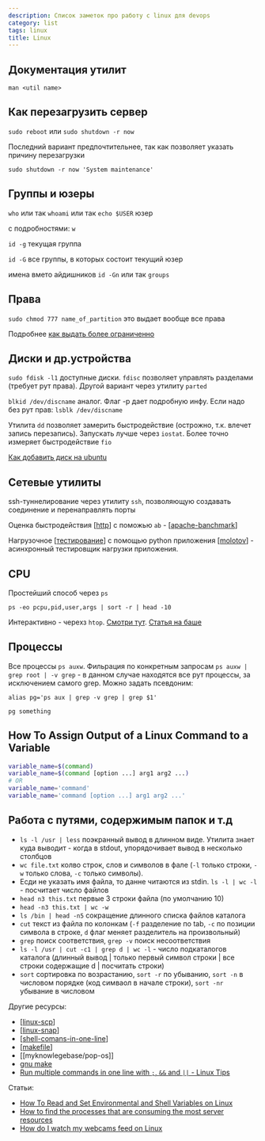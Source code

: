 ```yaml
---
description: Список заметок про работу с linux для devops
category: list
tags: linux
title: Linux
---
```

## Документация утилит

`man <util name>`

## Как перезагрузить сервер

`sudo reboot` или `sudo shutdown -r now`

Последний вариант предпочтительнее, так как позволяет указать причину перезагрузки

```shell
sudo shutdown -r now 'System maintenance'
```

## Группы и юзеры

`who` или так `whoami`  или так `echo $USER` юзер

с подробностями: `w`

`id -g` текущая группа

`id -G` все группы, в которых состоит текущий юзер

имена вмето айдишников `id -Gn` или так `groups`

## Права

`sudo chmod 777 name_of_partition` это выдает вообще все права

Подробнее [как выдать более ограниченно](https://askubuntu.com/a/628898)

## Диски и др.устройства

`sudo fdisk -l1` доступные диски. `fdisc` позволяет управлять разделами (требует рут права). Другой вариант через утилиту `parted`

`blkid /dev/discname` аналог. Флаг -p дает подробную инфу. Если надо без рут прав: `lsblk /dev/discname`

Утилита `dd` позволяет замерить быстродействие (острожно, т.к. влечет запись перезапись). Запускать лучше через `iostat`. Более точно измеряет быстродействие `fio`

[Как добавить диск на ubuntu](https://askubuntu.com/questions/125257/how-do-i-add-an-additional-hard-drive)

## Сетевые утилиты

ssh-туннелирование через утилиту `ssh`, позволяющую создавать соединение и перенаправлять порты

Оценка быстродействия [[http]] с поможью `ab` - [[apache-banchmark]]

Нагрузочное [[тестирование]] с помощью python приложения [[molotov]] - асинхронный тестировщик нагрузки приложения.

## CPU

Простейший способ через `ps`

`ps -eo pcpu,pid,user,args | sort -r | head -10`

Интерактивно - черехз `htop`. [Смотри тут](https://htop.dev/). [Статья на баше](https://habr.com/ru/post/316806/)

## Процессы

Все процессы `ps auxw`. Фильрация по конкретным запросам `ps auxw | grep root | -v grep` - в данном случае находятся все рут процессы, за исключением самого grep. Можно задать псевдоним:

```shell
alias pg='ps aux | grep -v grep | grep $1'

pg something
```

## How To Assign Output of a Linux Command to a Variable

```bash
variable_name=$(command)
variable_name=$(command [option ...] arg1 arg2 ...)
# OR
variable_name='command'
variable_name='command [option ...] arg1 arg2 ...'
```

## Работа с путями, содержимым папок и т.д

- `ls -l /usr | less` поэкранный вывод в длинном виде. Утилита знает куда выводит - когда в stdout, упорядочивает  вывод в несколько столбцов
- `wc file.txt` колво строк, слов и символов в фале (`-l` только строки, `-w` только слова, `-c` только символы).
- Есди не указать имя файла, то данне читаются из stdin. `ls -l | wc -l` - посчитает число файлов
- `head n3 this.txt` первые 3 строки файла (по умолчанию 10)
- `head -n3 this.txt | wc -w`
- `ls /bin | head -n5` сокращение длинного списка файлов каталога
- `cut` текст из файла по колонкам (`-f` разделение по tab, `-c` по позиции символа в строке, `d` флаг меняет разделитель на произвольный)
- `grep` поиск соответствия, `grep -v` поиск несоответствия
- `ls -l /usr | cut -c1 | grep d | wc -l` - число подкаталогов каталога (длинный вывод \| только первый символ строки \| все строки содержащие d \| посчитать строки)
- `sort` сортировка по возрастанию, `sort -r` по убыванию, `sort -n` в числовом порядке (код симваол в начале строки), `sort -nr` убывание в числовом

Другие ресурсы:

- [[linux-scp]]
- [[linux-snap]]
- [[shell-comans-in-one-line]]
- [[makefile]]
- [[myknowlegebase/pop-os]]
- [gnu make](https://www.gnu.org/software/make/manual/make.html#Flavors)
- [Run multiple commands in one line with `;`, `&&` and `||` - Linux Tips](https://dev.to/0xbf/run-multiple-commands-in-one-line-with-and-linux-tips-5hgm)

Статьи:

- [How To Read and Set Environmental and Shell Variables on Linux](https://www.digitalocean.com/community/tutorials/how-to-read-and-set-environmental-and-shell-variables-on-linux)
- [How to find the processes that are consuming the most server resources](https://www.digitalocean.com/community/questions/how-to-find-the-processes-that-are-consuming-the-most-server-resources)
- [How do I watch my webcams feed on Linux](https://unix.stackexchange.com/questions/3304/how-do-i-watch-my-webcams-feed-on-linux)

[//begin]: # "Autogenerated link references for markdown compatibility"
[http]: http "Http"
[apache-banchmark]: ../notes/apache-banchmark "Apache banchmark"
[тестирование]: %D1%82%D0%B5%D1%81%D1%82%D0%B8%D1%80%D0%BE%D0%B2%D0%B0%D0%BD%D0%B8%D0%B5 "Основные принципы тестровния"
[molotov]: ../notes/molotov "Molotov"
[linux-scp]: ../notes/linux-scp "Linux-scp"
[linux-snap]: ../notes/linux-snap "Linux-snap"
[shell-comans-in-one-line]: ../notes/shell-comans-in-one-line "Shell comand in one line"
[makefile]: ../notes/makefile "Makefile"
[//end]: # "Autogenerated link references"